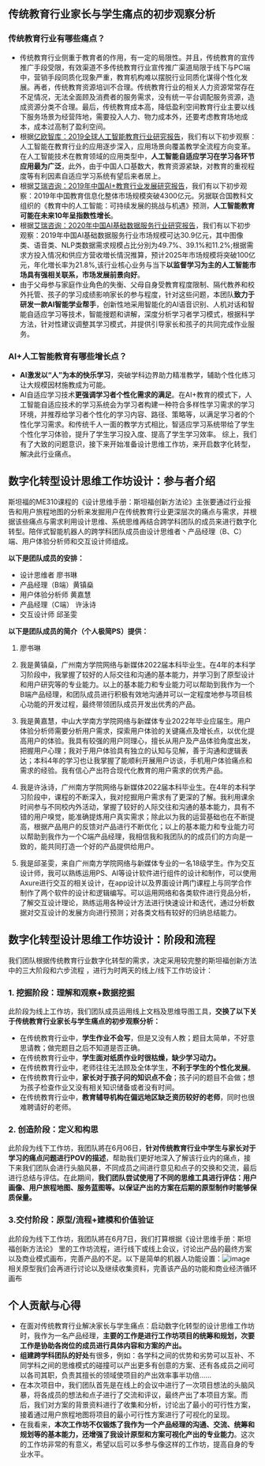 ## 传统教育行业家长与学生痛点的初步观察分析

### 传统教育行业有哪些痛点？

- 传统教育行业侧重于教育者的作用，有一定的局限性。并且，传统教育的宣传推广手段受限，有效渠道不多传统教育行业宣传推广渠道局限于线下与PC端中，营销手段同质化现象严重，教育机构难以摆脱行业同质化谋得个性化发展。再者，传统教育资源培训不合理。传统教育行业的相关人力资源常常存在不足情况，无法全面顾及消费者的服务需求，没有统一平台调配服务资源，造成资源分类不合理。最后，传统教育成本高，降低盈利空间教育行业主要以线下服务场景为经营阵地，需要投入人力、物力成本外，还要考虑教育场地成本，成本过高制了盈利空间。
- 根据[亿欧智库：2019全球人工智能教育行业研究报告](http://www.199it.com/archives/933381.html)，我们有以下初步观察：人工智能在教育行业的应用逐步深入，应用场景向覆盖教学全流程方向变革。在人工智能技术在教育领域的应用类型中，**人工智能自适应学习在学习各环节应用最为广泛**，此外，由于中国人口基数大，教育资源紧缺，对教育的重视程度等有利因素自适应学习系统有望后来者居上。
- 根据[艾瑞咨询：2019年中国AI+教育行业发展研究报告](http://www.199it.com/archives/1015466.html)，我们有以下初步观察：2019年中国教育信息化整体市场规模突破4300亿元。另据联合国教科文组织的《教育中的人工智能：可持续发展的挑战与机遇》预测，**人工智能教育可能在未来10年呈指数性增长**。
- 根据[艾瑞咨询：2020年中国AI基础数据服务行业研究报告](http://www.199it.com/archives/1029334.html)，我们有以下初步观察：2019年中国AI基础数据服务行业市场规模可达30.9亿元，其中图像类、语音类、NLP类数据需求规模占比分別为49.7%、39.1%和11.2%;根据需求方投入情况和供应方营收増长情況推算，预计2025年市场规模将突破100亿元，年化増长率为21.8%,该行业核心业务与当下**以监督学习为主的人工智能市场具有强相关联系，市场发展前景向好**。
- 由于父母参与家庭作业角色的失衡、父母自身受教育程度限制、隔代教养和校外托管、孩子的学习成绩影响家长的参与程度，针对这些问题，本团队**致力于研发一款AI智能学业帮手**，创新性地采用智能化的AI语音识别、人机对话和智能自适应学习等技术，智能搜题和讲解，深度分析学习者学习模式，根据科学方法，针对性建议调整其学习模式，并提供引导家长和孩子的共同完成作业服务。

### AI+人工智能教育有哪些增长点？

- **AI激发以“人”为本的快乐学习**，突破学科边界助力精准教学，辅助个性化练习让大规模因材施教成为可能。
- AI自适应学习技术**更强调学习者个性化需求的满足**。在AI+教育的模式下，人工智能自适应技术的学习系统会为学习者构建一种符合多样性学习需求的学习环境，并推荐给学习者个性化的学习内容、路径、策略等，以满足学习者的个性化学习需求。和传统千人一面的教学方式相比，智适应学习系统带给了学生个性化学习体验，提升了学生学习投入度、提高了学生学习效率。
综上，我们有了大致的问题意识，接下来开始准备设计思维工作坊，来开启数字化转型，解决此行业痛点。


## 数字化转型设计思维工作坊设计：参与者介绍

斯坦福的ME310课程的《设计思维手册：斯坦福创新方法论》主张要通过行业报告和用户旅程地图的分析来发掘用户在传统教育行业更深层次的痛点与需求，并根据该些痛点与需求利用设计思维、系统思维再结合跨学科团队的成员来进行数字化转型。陪伴式智能机器人的跨学科团队成员由设计思维者丶产品经理（B、C）端、用户体验分析师和交互设计师组成。

**以下是团队成员的安排：**
- 设计思维者 廖书琳
- 产品经理（B端）黄镇燊
- 用户体验分析师 黄嘉慧
- 产品经理（C端） 许泳诗
- 交互设计师 邱圣雯

**以下是团队成员的简介（个人极简PS）提供：**
1. 廖书琳

2. 我是黄镇燊，广州南方学院网络与新媒体2022届本科毕业生。在4年的本科学习阶段中，我掌握了较好的人际交往和沟通的基本能力，并学习到了原型设计和用户研究等的专业能力。以上的基本能力和专业能力可以帮助到我作为一个B端产品经理，和团队成员进行积极有效地沟通并可以一定程度地参与项目核心功能的开发过程，最终带领团队成员开发出优秀的产品。


3. 我是黄嘉慧，中山大学南方学院网络与新媒体专业2022年毕业应届生。用户体验分析师需要分析用户需求，探索用户体验的关键痛点及增长点，以优化提高用户的体验。我具有较强的用户同理心，擅长从用户及产品体验角度出发，把握用户心理；我对于用户体验具有独立的认知与见解，善于沟通和逻辑表达；本科4年的学习也让我掌握了能顺利开展用户访谈，手机用户体验痛点和需求的经验。我有信心产出符合现代化教育的用户需求的优秀产品。

4. 我是许泳诗，广州南方学院网络与新媒体2022届本科毕业生。在4年的本科学习阶段中，课程的不断深入，我对挖掘用户需求有了更深的了解。我利用课余时间参与不同校内外活动，掌握了较好的人际交往和沟通的基本能力，具有不错的用户嗅觉，能准确提炼用户真实需求；除此以为我的运营基础也在不断提高，根据产品用户的反馈对产品进行不断优化；以上的基本能力和专业能力可以帮助到我作为一个C端产品经理，我相信我和我团队的的成员们的方向是一致的，能共同打造一个好的产品提供给用户。


5. 我是邱圣雯，来自广州南方学院网络与新媒体专业的一名18级学生。作为交互设计师，我可以熟练运用PS、AI等设计软件进行组件的设计和制作，可以使用Axure进行交互的相关设计，在app设计以及界面设计两门课程上与同学合作制作了两个软件的设计和逻辑编写。可以运用网络和各类软件进行竞品分析，了解交互设计理论，熟练运用各种设计方法进行快速设计和迭代，通过分析数据对交互设计的发展方向进行预测；对各类文档有较好的归纳总结能力。


## 数字化转型设计思维工作坊设计：阶段和流程

我们团队根据传统教育行业数字化转型的需求，决定采用较完整的斯坦福创新方法中的三大阶段和六步流程 ，进行为时两天的线上/线下工作坊设计：

### 1. 挖掘阶段：理解和观察+数据挖掘
此阶段为线上工作坊，我们团队成员运用线上文档及思维导图工具，**交换了以下关于传统教育行业家长与学生痛点的初步观察分析：**
- 在传统教育行业中，**学生作业不会写**，但是又没有人教；题目太简单，不好意思请教；做完题目之后不知道是否正确。
- 在传统教育行业中，**学生面对纸质作业时很枯燥，缺少学习动力。**
- 在传统教育行业中，老师往往无法顾及全体学生，**不利于学生的个性化发展**。
- 在传统教育行业中，**家长对于孩子问的知识点不会**；孩子问的题目不会做；想为孩子检查作业又没有相关知识储备或者没有时间。
- 在传统教育行业中，**教育辅导机构在偏远地区缺乏资历较好的老师**，同时也很难聘请好的老师。

### 2. 创造阶段：定义和构思
此阶段为线下工作坊，我团队將在6月06日，**针对传统教育行业中学生与家长对于学习的痛点问题进行POV的描述**，帮助我们更好地深入了解该行业内的痛点，接下来我们团队会进行头脑风暴，不同成员之间进行意见和点子的交换和交流，最后进行总结与评估。在此期间，**我们团队尝试使用了不同的思维工具进行评估：用户画像、用户旅程地图、服务蓝图等。以保证产出的方案在后期的原型制作时能够保质保量。**

### 3.交付阶段：原型/流程+建模和价值验证
此阶段为线下工作坊，我团队將在6月7日，我们打算根据《设计思维手册：斯坦福创新方法论》 里的工作坊流程，进行线下或线上会议，讨论出产品的最终方案以及商业模式画布，完善产品的不足。以下是简单的机器人功能设置：![image](https://gitee.com/hzs739364130/Capstone_meta/raw/master/img/image.png)
相关原型我们会再进行讨论以及继续收集资料，完善该产品的功能和商业经济循环画布

## 个人贡献与心得
- 在面对传统教育行业解决家长与学生痛点：启动数字化转型的设计思维工作坊
时，我作为一名产品经理，**主要的工作是进行工作坊项目的统筹和规划，次要工作是协助各岗位的成员进行具体内容和方案的产出。**
- **组建跨学科团队的好处**有很多，例如：各学科之间的优势和劣势可以互补、不同学科之间的思维模式的碰撞可以产出更多有创意的方案、还有各成员之间可以各司其职，负责其擅长的领域使项目的产出效率事半功倍......
- 在本次项目中，我们团队首先是在线上的会议中进行了一次项目想法的头脑风暴，将各成员的想法和点子进行了交流和评议，最终产出了本项目方案。而后，我们对方案的背景资料进行了收集和分析，讨论出了最小的可行性方案，接着通过用户旅程地图将项目的最小可行性方案进行了可视化的呈现。
- 在我看来，**本次工作坊不仅锻炼了我作为一个产品经理的沟通、交流、统筹和规划等的基本能力，还增强了我设计原型和方案可视化产出的专业能力**。这次的工作坊非常的有意义，希望以后可以多参与像这样的工作坊，提高自身的专业水平。